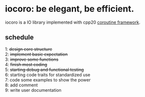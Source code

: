 # iocoro: be elegant, be efficient.  
iocoro is a IO library implemented with cpp20 [coroutine framework](https://www.scs.stanford.edu/~dm/blog/c++-coroutines.pdf).  


## schedule
1: ~~design core structure~~  
2: ~~implement basic expectation~~  
3: ~~improve some functions~~  
4: ~~finish most coding~~   
5: ~~starting debug and functional testing~~  
6: starting code traits for standardized use  
7: code some examples to show the power  
8: add comment  
9: write user documentation 